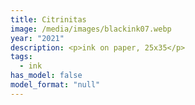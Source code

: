 ```yaml
---
title: Citrinitas
image: /media/images/blackink07.webp
year: "2021"
description: <p>ink on paper, 25x35</p>
tags:
  - ink
has_model: false
model_format: "null"
---
```

